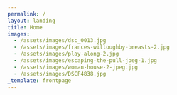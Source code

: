 ```yaml
---
permalink: /
layout: landing
title: Home
images:
  - /assets/images/dsc_0013.jpg
  - /assets/images/frances-willoughby-breasts-2.jpg
  - /assets/images/play-along-2.jpg
  - /assets/images/escaping-the-pull-jpeg-1.jpg
  - /assets/images/woman-house-2-jpeg.jpg
  - /assets/images/DSCF4838.jpg
_template: frontpage
---
```


